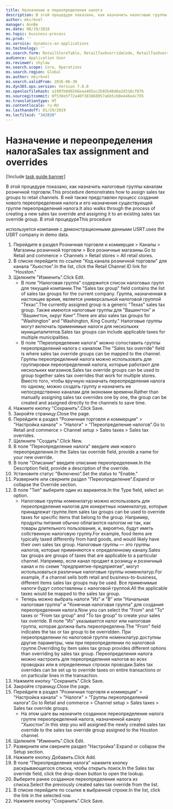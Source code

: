 ```yaml
---
title: Назначение и переопределения налога
description: В этой процедуре показано, как назначить налоговые группы каналам розничной торговли.
author: mkirknel
manager: AnnBe
ms.date: 08/29/2018
ms.topic: business-process
ms.prod: ''
ms.service: dynamics-ax-applications
ms.technology: ''
ms.search.form: RetailStoreTable, RetailTaxOverrideCode, RetailTaxOverrideGroup
audience: Application User
ms.reviewer: shylaw
ms.search.scope: Core, Operations
ms.search.region: Global
ms.author: mkirknel
ms.search.validFrom: 2016-06-30
ms.dyn365.ops.version: Version 7.0.0
ms.openlocfilehash: a1907b0d0266eaa405ac2b92b40d6a2d310cf07b
ms.sourcegitcommit: 0f530e5f72a40f383868957a6b5cb0e446e4c795
ms.translationtype: HT
ms.contentlocale: ru-RU
ms.lasthandoff: 01/29/2019
ms.locfileid: "342830"
---
```

# <a name="sales-tax-assignment-and-overrides"></a><span data-ttu-id="e29dd-103">Назначение и переопределения налога</span><span class="sxs-lookup"><span data-stu-id="e29dd-103">Sales tax assignment and overrides</span></span>

[!include [task guide banner](../../includes/task-guide-banner.md)]

<span data-ttu-id="e29dd-104">В этой процедуре показано, как назначить налоговые группы каналам розничной торговли.</span><span class="sxs-lookup"><span data-stu-id="e29dd-104">This procedure demonstrates how to assign sales tax groups to retail channels.</span></span> <span data-ttu-id="e29dd-105">В ней также представлен процесс создания нового переопределения налога и его назначения существующей группе переопределений налога.</span><span class="sxs-lookup"><span data-stu-id="e29dd-105">It also walks through the process of creating a new sales tax override and assigning it to an existing sales tax override group.</span></span> <span data-ttu-id="e29dd-106">В этой процедуре</span><span class="sxs-lookup"><span data-stu-id="e29dd-106">This procedure</span></span>

<span data-ttu-id="e29dd-107">используется компания с демонстрационными данными USRT.</span><span class="sxs-lookup"><span data-stu-id="e29dd-107">uses the USRT company in demo data.</span></span>

1. <span data-ttu-id="e29dd-108">Перейдите в раздел Розничная торговля и коммерция > Каналы > Магазины розничной торговли > Все розничные магазины.</span><span class="sxs-lookup"><span data-stu-id="e29dd-108">Go to Retail and commerce > Channels > Retail stores > All retail stores.</span></span>
2. <span data-ttu-id="e29dd-109">В списке перейдите по ссылке "Код канала розничной торговли" для канала "Хьюстон".</span><span class="sxs-lookup"><span data-stu-id="e29dd-109">In the list, click the Retail Channel ID link for "Houston."</span></span>
3. <span data-ttu-id="e29dd-110">Щелкните "Изменить".</span><span class="sxs-lookup"><span data-stu-id="e29dd-110">Click Edit.</span></span>
    * <span data-ttu-id="e29dd-111">В поле "Налоговая группа" содержится список налоговых групп для текущей компании.</span><span class="sxs-lookup"><span data-stu-id="e29dd-111">The "Sales tax group" field contains the list of sales tax groups for the current company.</span></span> <span data-ttu-id="e29dd-112">Группа, назначенная в настоящее время, является универсальной налоговой группой "Техас".</span><span class="sxs-lookup"><span data-stu-id="e29dd-112">The currently assigned group is a generic "Texas" sales tax group.</span></span> <span data-ttu-id="e29dd-113">Также имеются налоговые группы для "Вашингтон" и "Вашингтон, округ Кинг".</span><span class="sxs-lookup"><span data-stu-id="e29dd-113">There are also sales tax groups for "Washington" and "Washington, King County."</span></span> <span data-ttu-id="e29dd-114">Налоговые группы могут включать применимые налоги для нескольких муниципалитетов.</span><span class="sxs-lookup"><span data-stu-id="e29dd-114">Sales tax groups can include applicable taxes for multiple municipalities.</span></span>  
    * <span data-ttu-id="e29dd-115">В поле "Переопределение налога" можно сопоставить группы переопределений налога с каналом.</span><span class="sxs-lookup"><span data-stu-id="e29dd-115">The "Sales tax override" field is where sales tax override groups can be mapped to the channel.</span></span> <span data-ttu-id="e29dd-116">Группы переопределений налога можно использовать для группировки переопределений налога, которые работают для нескольких магазинов.</span><span class="sxs-lookup"><span data-stu-id="e29dd-116">Sales tax override groups can be used to group together sales tax overrides that work for multiple stores.</span></span> <span data-ttu-id="e29dd-117">Вместо того, чтобы вручную назначать переопределения налога по одному, можно создать группу и назначить ее непосредственно каналам для экономии времени.</span><span class="sxs-lookup"><span data-stu-id="e29dd-117">Rather than manually assigning sales tax overrides one by one, the group can be created and assigned directly to the channels to save time.</span></span>  
4. <span data-ttu-id="e29dd-118">Нажмите кнопку "Сохранить".</span><span class="sxs-lookup"><span data-stu-id="e29dd-118">Click Save.</span></span>
5. <span data-ttu-id="e29dd-119">Закройте страницу.</span><span class="sxs-lookup"><span data-stu-id="e29dd-119">Close the page.</span></span>
6. <span data-ttu-id="e29dd-120">Перейдите в раздел "Розничная торговля и коммерция" > "Настройка канала" > "Налоги" > "Переопределение налогов".</span><span class="sxs-lookup"><span data-stu-id="e29dd-120">Go to Retail and commerce > Channel setup > Sales taxes > Sales tax overrides.</span></span>
7. <span data-ttu-id="e29dd-121">Щелкните "Создать".</span><span class="sxs-lookup"><span data-stu-id="e29dd-121">Click New.</span></span>
8. <span data-ttu-id="e29dd-122">В поле "Переопределение налога" введите имя нового переопределения.</span><span class="sxs-lookup"><span data-stu-id="e29dd-122">In the Sales tax override field, provide a name for your new override.</span></span>
9. <span data-ttu-id="e29dd-123">В поле "Описание" введите описание переопределения.</span><span class="sxs-lookup"><span data-stu-id="e29dd-123">In the Description field, provide a description of the override.</span></span>
10. <span data-ttu-id="e29dd-124">Установите статус "Включено".</span><span class="sxs-lookup"><span data-stu-id="e29dd-124">Set the status to "Enable."</span></span>
11. <span data-ttu-id="e29dd-125">Разверните или сверните раздел "Переопределение".</span><span class="sxs-lookup"><span data-stu-id="e29dd-125">Expand or collapse the Override section.</span></span>
12. <span data-ttu-id="e29dd-126">В поле "Тип" выберите один из вариантов.</span><span class="sxs-lookup"><span data-stu-id="e29dd-126">In the Type field, select an option.</span></span>
    * <span data-ttu-id="e29dd-127">Налоговые группы номенклатур можно использовать для переопределения налогов для конкретных номенклатур, которые принадлежат группе.</span><span class="sxs-lookup"><span data-stu-id="e29dd-127">Item sales tax groups can be used to override taxes for specific items that belong to the group.</span></span> <span data-ttu-id="e29dd-128">Например, продукты питания обычно облагаются налогом не так, как товары длительного пользования, и, вероятно, будут иметь собственную налоговую группу.</span><span class="sxs-lookup"><span data-stu-id="e29dd-128">For example, food items are typically taxed differently from hard goods, and would likely have their own sales tax group.</span></span>     <span data-ttu-id="e29dd-129">Налоговые группы — это группы налогов, которые применяются к определенному каналу.</span><span class="sxs-lookup"><span data-stu-id="e29dd-129">Sales tax groups are groups of taxes that are applicable to a particular channel.</span></span> <span data-ttu-id="e29dd-130">Например, если канал продает в розницу и розничный канал и по схеме "предприятие-предприятие", могут использоваться различные налоговые группы номенклатур.</span><span class="sxs-lookup"><span data-stu-id="e29dd-130">For example, if a channel sells both retail and business-to-business, different items sales tax groups may be used.</span></span> <span data-ttu-id="e29dd-131">Все применимые налоги будут сопоставлены с налоговой группой.</span><span class="sxs-lookup"><span data-stu-id="e29dd-131">All the applicable taxes would be mapped to the sales tax group.</span></span>  
    * <span data-ttu-id="e29dd-132">Теперь можно выбрать налоги "Из" и "В" или "Начальная налоговая группа" и "Конечная налоговая группа" для создания переопределения налога.</span><span class="sxs-lookup"><span data-stu-id="e29dd-132">Now you can select the "From" and "To" taxes or "From tax group" and "To tax group" to create your sales tax override.</span></span>    <span data-ttu-id="e29dd-133">В поле "Из" указывается налог или налоговая группа, которая должна быть переопределена.</span><span class="sxs-lookup"><span data-stu-id="e29dd-133">The "From" field indicates the tax or tax group to be overridden.</span></span> <span data-ttu-id="e29dd-134">При переопределении по налоговой группе номенклатур доступны другие параметры, чем при переопределении по налоговой группе.</span><span class="sxs-lookup"><span data-stu-id="e29dd-134">Overriding by Item sales tax group provides different options than overriding by sales tax group.</span></span>    <span data-ttu-id="e29dd-135">Переопределения налога можно настроить для переопределения налогов во всех проводках или в определенных строках проводки.</span><span class="sxs-lookup"><span data-stu-id="e29dd-135">Sales tax overrides can be set up to override taxes on entire transactions or on particular lines in the transaction.</span></span>  
13. <span data-ttu-id="e29dd-136">Нажмите кнопку "Сохранить".</span><span class="sxs-lookup"><span data-stu-id="e29dd-136">Click Save.</span></span>
14. <span data-ttu-id="e29dd-137">Закройте страницу.</span><span class="sxs-lookup"><span data-stu-id="e29dd-137">Close the page.</span></span>
15. <span data-ttu-id="e29dd-138">Перейдите в раздел "Розничная торговля и коммерция" > "Настройка канала" > "Налоги" > "Группы переопределений налога".</span><span class="sxs-lookup"><span data-stu-id="e29dd-138">Go to Retail and commerce > Channel setup > Sales taxes > Sales tax override groups.</span></span>
    * <span data-ttu-id="e29dd-139">На этом шаге вы назначите созданное переопределение налога группе переопределений налога, назначенной каналу "Хьюстон".</span><span class="sxs-lookup"><span data-stu-id="e29dd-139">In this step you will assigned the newly created sales tax override to the sales tax override group assigned to the Houston channel.</span></span>  
16. <span data-ttu-id="e29dd-140">Щелкните "Изменить".</span><span class="sxs-lookup"><span data-stu-id="e29dd-140">Click Edit.</span></span>
17. <span data-ttu-id="e29dd-141">Разверните или сверните раздел "Настройка".</span><span class="sxs-lookup"><span data-stu-id="e29dd-141">Expand or collapse the Setup section.</span></span>
18. <span data-ttu-id="e29dd-142">Нажмите кнопку Добавить.</span><span class="sxs-lookup"><span data-stu-id="e29dd-142">Click Add.</span></span>
19. <span data-ttu-id="e29dd-143">В поле "Переопределение налога" нажмите кнопку раскрывающегося списка, чтобы открыть поиск.</span><span class="sxs-lookup"><span data-stu-id="e29dd-143">In the Sales tax override field, click the drop-down button to open the lookup.</span></span>
20. <span data-ttu-id="e29dd-144">Выберите ранее созданное переопределение налога из списка.</span><span class="sxs-lookup"><span data-stu-id="e29dd-144">Select the previously created sales tax override from the list.</span></span>
21. <span data-ttu-id="e29dd-145">В списке перейдите по ссылке в выбранной строке.</span><span class="sxs-lookup"><span data-stu-id="e29dd-145">In the list, click the link in the selected row.</span></span>
22. <span data-ttu-id="e29dd-146">Нажмите кнопку "Сохранить".</span><span class="sxs-lookup"><span data-stu-id="e29dd-146">Click Save.</span></span>

